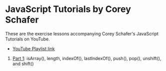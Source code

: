 # JavaScript Tutorials by Corey Schafer

These are the exercise lessons accompanying Corey Schafer's JavaScript Tutorials on YouTube.

* [YouTube Playlist link](https://www.youtube.com/playlist?list=PL-osiE80TeTucQUM10Ezv4S7SVoFozLMK)

1. [Part 1](https://www.youtube.com/watch?v=8JgU2WmrZXI&list=PL-osiE80TeTucQUM10Ezv4S7SVoFozLMK&index=2&ab_channel=CoreySchafer):  isArray(), length, indexOf(), lastIndexOf(), push(), pop(), unshift(), and shift()
